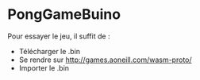 # PongGameBuino

Pour essayer le jeu, il suffit de : 
* Télécharger le .bin 
* Se rendre sur http://games.aoneill.com/wasm-proto/
* Importer le .bin 
